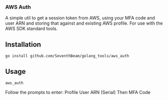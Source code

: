 ### AWS Auth
A simple util to get a session token from AWS, using your MFA code and user ARN
and storing that against and existing AWS profile.  For use with the AWS SDK 
standard tools.

## Installation
```shell
go install github.com/SeventhBeam/golang_tools/aws_auth
```

## Usage

```shell
aws_auth
```

Follow the prompts to enter:
Profile
User ARN (Serial)
Then MFA Code